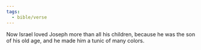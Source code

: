 ```yaml
---
tags:
  - bible/verse
---
```

Now Israel loved Joseph more than all his children, because he was the son of his old age, and he made him a tunic of many colors.